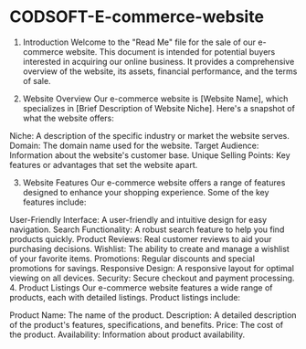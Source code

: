 # CODSOFT-E-commerce-website
1. Introduction
Welcome to the "Read Me" file for the sale of our e-commerce website. This document is intended for potential buyers interested in acquiring our online business. It provides a comprehensive overview of the website, its assets, financial performance, and the terms of sale.

2. Website Overview
Our e-commerce website is [Website Name], which specializes in [Brief Description of Website Niche]. Here's a snapshot of what the website offers:

Niche: A description of the specific industry or market the website serves.
Domain: The domain name used for the website.
Target Audience: Information about the website's customer base.
Unique Selling Points: Key features or advantages that set the website apart.

3. Website Features
Our e-commerce website offers a range of features designed to enhance your shopping experience. Some of the key features include:

User-Friendly Interface: A user-friendly and intuitive design for easy navigation.
Search Functionality: A robust search feature to help you find products quickly.
Product Reviews: Real customer reviews to aid your purchasing decisions.
Wishlist: The ability to create and manage a wishlist of your favorite items.
Promotions: Regular discounts and special promotions for savings.
Responsive Design: A responsive layout for optimal viewing on all devices.
Security: Secure checkout and payment processing.
4. Product Listings
Our e-commerce website features a wide range of products, each with detailed listings. Product listings include:

Product Name: The name of the product.
Description: A detailed description of the product's features, specifications, and benefits.
Price: The cost of the product.
Availability: Information about product availability.
